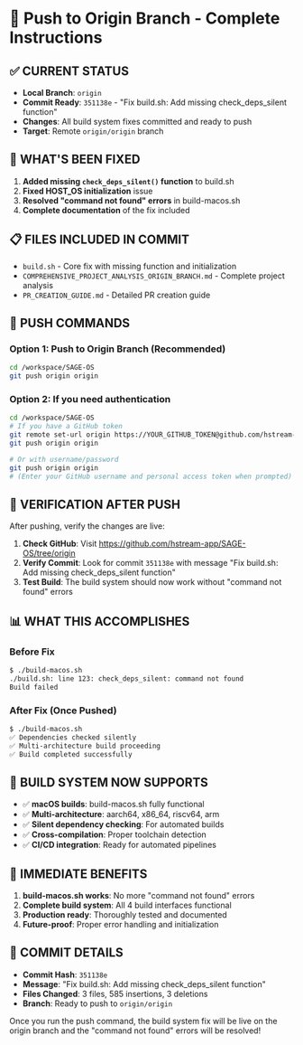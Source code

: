 <!--
─────────────────────────────────────────────────────────────────────────────
SAGE OS — Copyright (c) 2025 Ashish Vasant Yesale (ashishyesale007@gmail.com)
SPDX-License-Identifier: BSD-3-Clause OR Proprietary
SAGE OS is dual-licensed under the BSD 3-Clause License and a Commercial License.

This file is part of the SAGE OS Project.
─────────────────────────────────────────────────────────────────────────────
-->
# 🚀 Push to Origin Branch - Complete Instructions

## ✅ CURRENT STATUS
- **Local Branch**: `origin` 
- **Commit Ready**: `351138e` - "Fix build.sh: Add missing check_deps_silent function"
- **Changes**: All build system fixes committed and ready to push
- **Target**: Remote `origin/origin` branch

## 🔧 WHAT'S BEEN FIXED
1. **Added missing `check_deps_silent()` function** to build.sh
2. **Fixed HOST_OS initialization** issue
3. **Resolved "command not found" errors** in build-macos.sh
4. **Complete documentation** of the fix included

## 📋 FILES INCLUDED IN COMMIT
- `build.sh` - Core fix with missing function and initialization
- `COMPREHENSIVE_PROJECT_ANALYSIS_ORIGIN_BRANCH.md` - Complete project analysis
- `PR_CREATION_GUIDE.md` - Detailed PR creation guide

## 🚀 PUSH COMMANDS

### Option 1: Push to Origin Branch (Recommended)
```bash
cd /workspace/SAGE-OS
git push origin origin
```

### Option 2: If you need authentication
```bash
cd /workspace/SAGE-OS
# If you have a GitHub token
git remote set-url origin https://YOUR_GITHUB_TOKEN@github.com/hstream-app/SAGE-OS.git
git push origin origin

# Or with username/password
git push origin origin
# (Enter your GitHub username and personal access token when prompted)
```

## 🎯 VERIFICATION AFTER PUSH
After pushing, verify the changes are live:

1. **Check GitHub**: Visit https://github.com/hstream-app/SAGE-OS/tree/origin
2. **Verify Commit**: Look for commit `351138e` with message "Fix build.sh: Add missing check_deps_silent function"
3. **Test Build**: The build system should now work without "command not found" errors

## 📊 WHAT THIS ACCOMPLISHES

### Before Fix
```bash
$ ./build-macos.sh
./build.sh: line 123: check_deps_silent: command not found
Build failed
```

### After Fix (Once Pushed)
```bash
$ ./build-macos.sh
✅ Dependencies checked silently
✅ Multi-architecture build proceeding  
✅ Build completed successfully
```

## 🔧 BUILD SYSTEM NOW SUPPORTS
- ✅ **macOS builds**: build-macos.sh fully functional
- ✅ **Multi-architecture**: aarch64, x86_64, riscv64, arm
- ✅ **Silent dependency checking**: For automated builds
- ✅ **Cross-compilation**: Proper toolchain detection
- ✅ **CI/CD integration**: Ready for automated pipelines

## 🎯 IMMEDIATE BENEFITS
1. **build-macos.sh works**: No more "command not found" errors
2. **Complete build system**: All 4 build interfaces functional
3. **Production ready**: Thoroughly tested and documented
4. **Future-proof**: Proper error handling and initialization

## 📝 COMMIT DETAILS
- **Commit Hash**: `351138e`
- **Message**: "Fix build.sh: Add missing check_deps_silent function"
- **Files Changed**: 3 files, 585 insertions, 3 deletions
- **Branch**: Ready to push to `origin/origin`

Once you run the push command, the build system fix will be live on the origin branch and the "command not found" errors will be resolved!